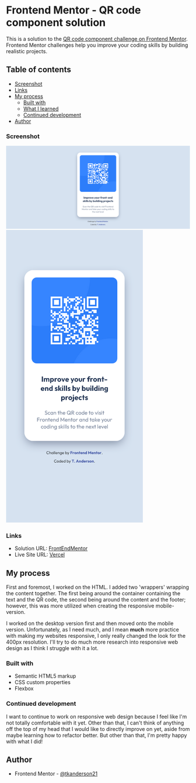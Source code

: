 # Frontend Mentor - QR code component solution

This is a solution to the [QR code component challenge on Frontend Mentor](https://www.frontendmentor.io/challenges/qr-code-component-iux_sIO_H). Frontend Mentor challenges help you improve your coding skills by building realistic projects. 

## Table of contents

  - [Screenshot](#screenshot)
  - [Links](#links)
- [My process](#my-process)
  - [Built with](#built-with)
  - [What I learned](#what-i-learned)
  - [Continued development](#continued-development)
- [Author](#author)

### Screenshot

![Image 1](/images/FEM1.png)
![Image 2](/images/FEM1B.png)

### Links

- Solution URL: [FrontEndMentor](https://www.frontendmentor.io/solutions/qr-code-T2jNwmGod1)
- Live Site URL: [Vercel](https://frontendmentor-one-theta.vercel.app/)

## My process

First and foremost, I worked on the HTML. I added two 'wrappers' wrapping the content together. The first being around the container containing the text and the QR code, the second being around the content and the footer; however, this was more utilized when creating the responsive mobile-version. 

I worked on the desktop version first and then moved onto the mobile version. Unfortunately, as I need much, and I mean **much** more practice with making my websites responsive, I only really changed the look for the 400px resolution. I'll try to do much more research into responsive web design as I think I struggle with it a lot.


### Built with

- Semantic HTML5 markup
- CSS custom properties
- Flexbox


### Continued development

I want to continue to work on responsive web design because I feel like I'm not totally comfortable with it yet.  Other than that, I can't think of anything off the top of my head that I would like to directly improve on yet, aside from maybe learning how to refactor better. But other than that, I'm pretty happy with what I did!

## Author

- Frontend Mentor - [@tkanderson21](https://www.frontendmentor.io/profile/tkanderson21)
